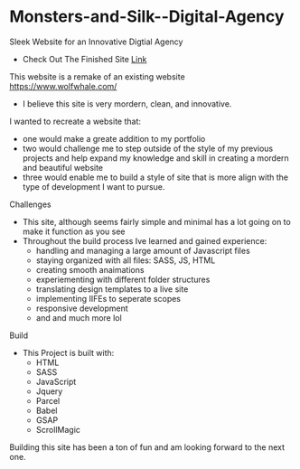 # Monsters-and-Silk--Digital-Agency
Sleek Website for an Innovative Digtial Agency

  - Check Out The Finished Site [Link](https://monsters-and-silk.web.app)


This website is a remake of an existing website https://www.wolfwhale.com/
  - I believe this site is very mordern, clean, and innovative. 
  
  
I wanted to recreate a website that: 
  - one would make a greate addition to my portfolio
  - two would challenge me to step outside of the style of my previous projects and help expand my knowledge and skill in creating a mordern and beautiful website
  - three would enable me to build a style of site that is more align with the type of development I want to pursue. 
  
  
  
Challenges
- This site, although seems fairly simple and minimal has a lot going on to make it function as you see
- Throughout the build process Ive learned and gained experience:
    - handling and managing a large amount of Javascript files
    - staying organized with all files: SASS, JS, HTML
    - creating smooth anaimations
    - experiementing with different folder structures
    - translating design templates to a live site
    - implementing IIFEs to seperate scopes
    - responsive development 
    - and and much more lol
    
    
    
Build
- This Project is built with:
    - HTML
    - SASS
    - JavaScript
    - Jquery
    - Parcel
    - Babel
    - GSAP
    - ScrollMagic
    
    
    
Building this site has been a ton of fun and am looking forward to the next one.

